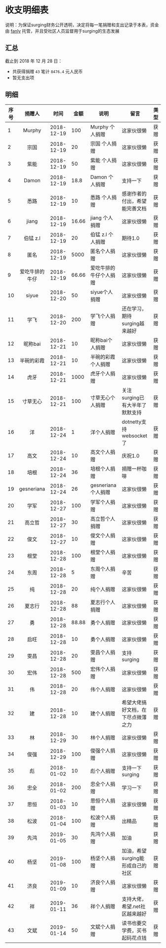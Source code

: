 # 收支明细表

说明：为保证surging财务公开透明，决定将每一笔捐赠和支出记录于本表，资金由 [fanly](https://github.com/fanliang11) 托管，并且受社区人员监督用于surging的生态发展


## 汇总

截止到 2018 年 12 月 28 日：
+ 共获得捐赠 `43` 笔计 `8476.4` 元人民币
+ 暂无支出项

## 明细

| 序号       | 捐赠人       | 时间        |    金额            | 说明               | 留言              | 类型 |
|------------|:------------:|-------------|--------------------|-------------------|--------------------|-----|
| 1 | Murphy | 2018-12-19 | 100      | Murphy 个人捐赠   |   这家伙很懒       |获赠 |
| 2 | 宗国   | 2018-12-19 | 20       | 宗国 个人捐赠     |   这家伙很懒       |获赠 |
| 3 | 紫能   | 2018-12-19 | 50       | 紫能 个人捐赠    |   这家伙很懒       |获赠 |
| 4 | Damon  | 2018-12-19 | 18.8     | Damon 个人捐赠    |   支持一下      |获赠 |
| 5 | 悉路  | 2018-12-19 | 10        | 悉路 个人捐赠    | 感谢作者的付出，希望能完善文档 |获赠 |
| 6 | jiang  | 2018-12-19 | 16.66      | jiang 个人捐赠    | 这家伙很懒  |获赠 |
| 7 |  伯锰 z.l  | 2018-12-19 | 20     | 伯锰 z.l  个人捐赠    | 期待1.0  |获赠 |
| 8 |  匿名 | 2018-12-19 | 5000    | 匿名个人捐赠    |  这家伙很懒  |获赠 |
| 9 |  爱吃牛排的牛仔 | 2018-12-19 | 66.66   |  爱吃牛排的牛仔个人捐赠    | 这家伙很懒     |获赠 |
| 10 |  siyue | 2018-12-20 | 50  |  siyue个人捐赠    | 这家伙很懒     |获赠 |
| 11 |  学飞 | 2018-12-20 | 200  |  学飞个人捐赠    |  还在学习，期待surging越来越好  |获赠 |
| 12 |  昵称bai | 2018-12-21 | 10  |  昵称bai个人捐赠    | 这家伙很懒 |获赠 |
| 13 |  半碗的彩霞 | 2018-12-21 | 10  | 半碗的彩霞个人捐赠    | 这家伙很懒 |获赠 |
| 14 |  虎牙 | 2018-12-21 | 1000  | 虎牙个人捐赠    | 这家伙很懒 |获赠 |
| 15 |  寸草无心 | 2018-12-21 | 100  | 寸草无心个人捐赠    | 关注surging已有大半年了 默默支持 |获赠 |
| 16 |  洋 | 2018-12-24 | 1  | 洋个人捐赠    | dotnetty支持websocket了 |获赠 |
| 17 |  高文 | 2018-12-24 | 10  | 高文个人捐赠    | 庆祝1.0 |获赠 |
| 18 |  培根 | 2018-12-24 | 36 | 培根个人捐赠    | 捐赠一杯咖啡 |获赠 |
| 19 |  gesneriana | 2018-12-24 | 26 | gesneriana个人捐赠    | 这家伙很懒 |获赠 |
| 20 |  学军 | 2018-12-27 | 100 | 学军个人捐赠    | 这家伙很懒  |获赠 |
| 21 |  高立哲 | 2018-12-27 | 30 | 高立哲个人捐赠    | 这家伙很懒  |获赠 |
| 22 |  俊文 | 2018-12-27 | 10 | 俊文个人捐赠    | 这家伙很懒  |获赠 |
| 23 |  根堂 | 2018-12-28 | 100 | 根堂个人捐赠    | 这家伙很懒  |获赠 |
| 24 |  东周 | 2018-12-28 | 5 | 东周个人捐赠    | 辛苦  |获赠 |
| 25 |  纯 | 2018-12-28 | 20 | 纯个人捐赠    | 这家伙很懒  |获赠 |
| 26 |  夏志行 | 2018-12-28 | 88 | 夏志行个人捐赠    | 这家伙很懒  |获赠 |
| 27 |  勇 | 2018-12-28 | 88.88 | 勇个人捐赠    | 这家伙很懒  |获赠 |
| 28 |  启旺 | 2018-12-28 | 10 | 勇个人捐赠    | 这家伙很懒  |获赠 |
| 29 |  雯昌 | 2018-12-28 | 20 | 雯昌个人捐赠    | 支持surging  |获赠 |
| 30 |  宏伟 | 2018-12-28 | 500 | 宏伟个人捐赠    | 这家伙很懒   |获赠 |
| 31 |  伟 | 2018-12-28 | 20 | 伟个人捐赠    | 这家伙很懒   |获赠 |
| 32 |  建 | 2018-12-28 | 10 |建个人捐赠    | 希望大佬搞好文档，在下尽点微薄之力   |获赠 |
| 33 |  林 | 2018-12-29 | 30 |林个人捐赠    | 这家伙很懒   |获赠 |
| 34 |  俊强 | 2018-12-29 | 100 | 俊强个人捐赠    | 这家伙很懒   |获赠 |
| 35 |  彪 | 2018-01-02 | 10 | 彪个人捐赠    | 支持一下surging   |获赠 |
| 36 |  忠全 | 2018-01-02 | 200 | 忠全个人捐赠    | 学习一下  |获赠 |
| 37 |  思恒 | 2018-01-03 | 10 | 思恒个人捐赠    | 这家伙很懒   |获赠 |
| 38 |  松波 | 2018-01-04 | 100 | 松波个人捐赠    | 出精品   |获赠 |
| 39 |  先鸿 | 2019-01-05 | 30 | 先鸿个人捐赠    | 加油   |获赠 |
| 40 |  杨坚 | 2019-01-08 | 100 | 杨坚个人捐赠    | 加油，希望surging能形成自己的社区   |获赠 |
| 41 |  济良 | 2019-01-09 | 10 |  济良个人捐赠    | 这家伙很懒   |获赠 |
| 42 |  祥 | 2019-01-11 | 36 |  祥个人捐赠    | 支持大佬，希望.net社区越来越好   |获赠 |
| 43 |  文斌 | 2019-01-14 | 50 |  文斌个人捐赠    | 读书也要交学费，买书起码花点钱  |获赠 |
